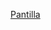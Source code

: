 [Pantilla](https://github.com/jose-campos1/ManejoDePlantillasThymeleaf/tree/main/src/main/resources/templates/layout)
